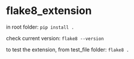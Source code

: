 # flake8_extension

in root folder:
`pip install .`

check current version:
`flake8 --version`

to test the extension, from test_file folder:
`flake8 .`
